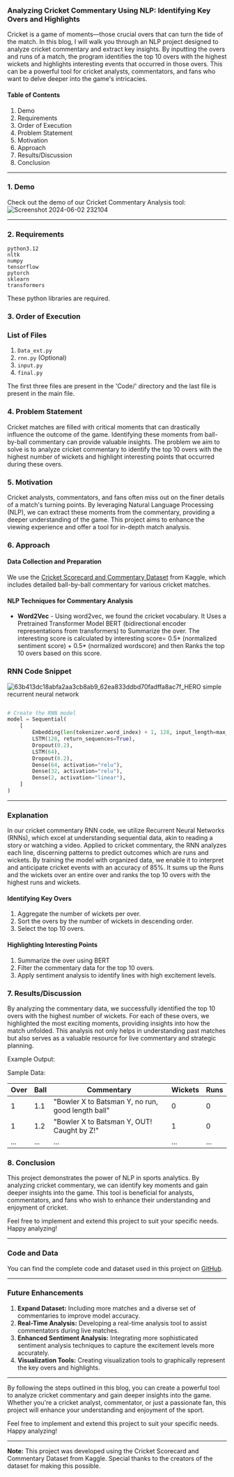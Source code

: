 ### Analyzing Cricket Commentary Using NLP: Identifying Key Overs and Highlights

Cricket is a game of moments—those crucial overs that can turn the tide of the match. In this blog, I will walk you through an NLP project designed to analyze cricket commentary and extract key insights. By inputting the overs and runs of a match, the program identifies the top 10 overs with the highest wickets and highlights interesting events that occurred in those overs. This can be a powerful tool for cricket analysts, commentators, and fans who want to delve deeper into the game's intricacies.

#### Table of Contents
1. Demo
2. Requirements
3. Order of Execution
4. Problem Statement
5. Motivation
6. Approach
7. Results/Discussion
8. Conclusion

---

### 1. Demo

Check out the demo of our Cricket Commentary Analysis tool:
![Screenshot 2024-06-02 232104](https://github.com/Psychellic/Analysis-of-Cricket-Commentary/assets/127924785/65837cb5-193a-4c13-b558-c915f9f48246)

---

### 2. Requirements
```
python3.12
nltk
numpy
tensorflow
pytorch
sklearn
transformers
```

These python libraries are required.

### 3. Order of Execution
### List of Files

1. `Data_ext.py` 
2. `rnn.py` (Optional)
3. `input.py`
4. `final.py`

The first three files are present in the 'Code/' directory and the last file is present in the main file.

### 4. Problem Statement

Cricket matches are filled with critical moments that can drastically influence the outcome of the game. Identifying these moments from ball-by-ball commentary can provide valuable insights. The problem we aim to solve is to analyze cricket commentary to identify the top 10 overs with the highest number of wickets and highlight interesting points that occurred during these overs.

### 5. Motivation

Cricket analysts, commentators, and fans often miss out on the finer details of a match's turning points. By leveraging Natural Language Processing (NLP), we can extract these moments from the commentary, providing a deeper understanding of the game. This project aims to enhance the viewing experience and offer a tool for in-depth match analysis.

### 6. Approach

#### Data Collection and Preparation

We use the [Cricket Scorecard and Commentary Dataset](https://www.kaggle.com/datasets/raghuvansht/cricket-scorecard-and-commentary-dataset) from Kaggle, which includes detailed ball-by-ball commentary for various cricket matches.

#### NLP Techniques for Commentary Analysis

- **Word2Vec** - Using word2vec, we found the cricket vocabulary. It Uses a Pretrained Transformer Model BERT (bidirectional encoder representations from transformers) to Summarize the over. The interesting score is calculated by interesting score= 0.5* (normalized sentiment score) + 0.5* (normalized wordscore) and then Ranks the top 10 overs based on this score.


### RNN Code Snippet

![63b413dc18abfa2aa3cb8ab9_62ea833ddbd70fadffa8ac7f_HERO simple recurrent neural network](https://github.com/Psychellic/Analysis-of-Cricket-Commentary/assets/148717275/c976416c-bf60-41b5-a6c7-71302a271985)


```python

# Create the RNN model
model = Sequential(
    [
        Embedding(len(tokenizer.word_index) + 1, 128, input_length=max_length),
        LSTM(128, return_sequences=True),
        Dropout(0.2),
        LSTM(64),
        Dropout(0.2),
        Dense(64, activation="relu"),
        Dense(32, activation="relu"),
        Dense(2, activation="linear"),
    ]
)

```

---

### Explanation

In our cricket commentary RNN code, we utilize Recurrent Neural Networks (RNNs), which excel at understanding sequential data, akin to reading a story or watching a video. Applied to cricket commentary, the RNN analyzes each line, discerning patterns to predict outcomes which are runs and wickets. By training the model with organized data, we enable it to interpret and anticipate cricket events with an accuracy of 85%.
It sums up the Runs and the wickets over an entire over and ranks the top 10 overs with the highest runs and wickets.

#### Identifying Key Overs

1. Aggregate the number of wickets per over.
2. Sort the overs by the number of wickets in descending order.
3. Select the top 10 overs.

#### Highlighting Interesting Points

1. Summarize the over using BERT
2.  Filter the commentary data for the top 10 overs.
3. Apply sentiment analysis to identify lines with high excitement levels.

### 7. Results/Discussion

By analyzing the commentary data, we successfully identified the top 10 overs with the highest number of wickets. For each of these overs, we highlighted the most exciting moments, providing insights into how the match unfolded. This analysis not only helps in understanding past matches but also serves as a valuable resource for live commentary and strategic planning.

Example Output:

Sample Data:

| Over | Ball | Commentary                                       | Wickets | Runs |
|------|------|--------------------------------------------------|---------|------|
| 1    | 1.1  | "Bowler X to Batsman Y, no run, good length ball"| 0       | 0    |
| 1    | 1.2  | "Bowler X to Batsman Y, OUT! Caught by Z!"       | 1       | 0    |
| ...  | ...  | ...                                              | ...     | ...  |

### 8. Conclusion

This project demonstrates the power of NLP in sports analytics. By analyzing cricket commentary, we can identify key moments and gain deeper insights into the game. This tool is beneficial for analysts, commentators, and fans who wish to enhance their understanding and enjoyment of cricket. 

Feel free to implement and extend this project to suit your specific needs. Happy analyzing!

---

### Code and Data

You can find the complete code and dataset used in this project on [GitHub](https://github.com/Psychellic/Analysis-of-Cricket-Commentary).

---

### Future Enhancements

1. **Expand Dataset:** Including more matches and a diverse set of commentaries to improve model accuracy.
2. **Real-Time Analysis:** Developing a real-time analysis tool to assist commentators during live matches.
3. **Enhanced Sentiment Analysis:** Integrating more sophisticated sentiment analysis techniques to capture the excitement levels more accurately.
4. **Visualization Tools:** Creating visualization tools to graphically represent the key overs and highlights.
---

By following the steps outlined in this blog, you can create a powerful tool to analyze cricket commentary and gain deeper insights into the game. Whether you're a cricket analyst, commentator, or just a passionate fan, this project will enhance your understanding and enjoyment of the sport.

Feel free to implement and extend this project to suit your specific needs. Happy analyzing!

---

**Note:** This project was developed using the Cricket Scorecard and Commentary Dataset from Kaggle. Special thanks to the creators of the dataset for making this possible.
